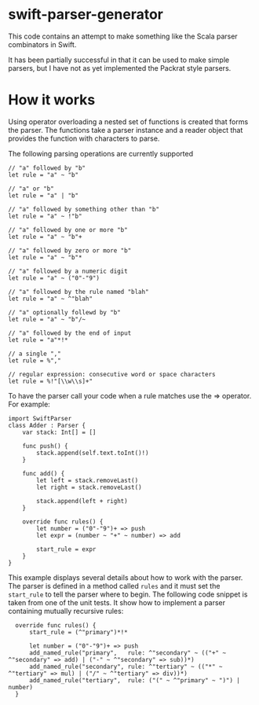 swift-parser-generator
======================

This code contains an attempt to make something like the Scala parser combinators in Swift.

It has been partially successful in that it can be used to make simple parsers, but I have not as yet implemented the Packrat style parsers.

How it works
============

Using operator overloading a nested set of functions is created that forms the parser.
The functions take a parser instance and a reader object that provides the function with characters to parse.

The following parsing operations are currently supported

    // "a" followed by "b"
    let rule = "a" ~ "b"

    // "a" or "b"
    let rule = "a" | "b"

    // "a" followed by something other than "b"
    let rule = "a" ~ !"b"

    // "a" followed by one or more "b"
    let rule = "a" ~ "b"+

    // "a" followed by zero or more "b"
    let rule = "a" ~ "b"*

    // "a" followed by a numeric digit
    let rule = "a" ~ ("0"-"9")

    // "a" followed by the rule named "blah"
    let rule = "a" ~ ^"blah"

    // "a" optionally follewd by "b"
    let rule = "a" ~ "b"/~

    // "a" followed by the end of input
    let rule = "a"*!*

    // a single "," 
    let rule = %","
        
    // regular expression: consecutive word or space characters
    let rule = %!"[\\w\\s]+"

To have the parser call your code when a rule matches use the => operator.  For example:

    import SwiftParser
    class Adder : Parser {
        var stack: Int[] = []
        
        func push() {
            stack.append(self.text.toInt()!)
        }
        
        func add() {
            let left = stack.removeLast()
            let right = stack.removeLast()
            
            stack.append(left + right)
        }
        
        override func rules() {
            let number = ("0"-"9")+ => push
            let expr = (number ~ "+" ~ number) => add
            
            start_rule = expr
        }
    }

This example displays several details about how to work with the parser.  The parser is defined in a method called `rules` and it must set the `start_rule` to tell the parser where to begin.
The following code snippet is taken from one of the unit tests.  It show how to implement a parser containing  mutually recursive rules:

      override func rules() {
          start_rule = (^"primary")*!*
            
          let number = ("0"-"9")+ => push
          add_named_rule("primary",   rule: ^"secondary" ~ (("+" ~ ^"secondary" => add) | ("-" ~ ^"secondary" => sub))*)
          add_named_rule("secondary", rule: ^"tertiary" ~ (("*" ~ ^"tertiary" => mul) | ("/" ~ ^"tertiary" => div))*)
          add_named_rule("tertiary",  rule: ("(" ~ ^"primary" ~ ")") | number)
      }


